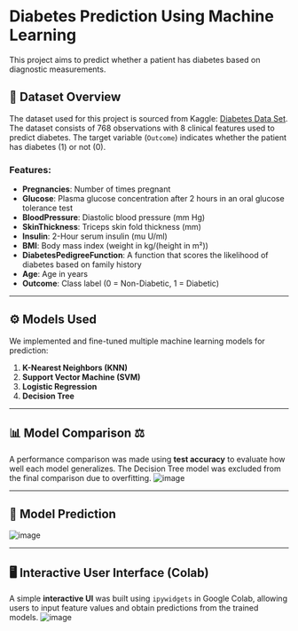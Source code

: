 # Diabetes Prediction Using Machine Learning

This project aims to predict whether a patient has diabetes based on diagnostic measurements. 

## 📂 Dataset Overview
The dataset used for this project is sourced from Kaggle: [Diabetes Data Set](https://www.kaggle.com/datasets/mathchi/diabetes-data-set).
The dataset consists of 768 observations with 8 clinical features used to predict diabetes. The target variable (`Outcome`) indicates whether the patient has diabetes (1) or not (0).

### Features:
- **Pregnancies**: Number of times pregnant
- **Glucose**: Plasma glucose concentration after 2 hours in an oral glucose tolerance test
- **BloodPressure**: Diastolic blood pressure (mm Hg)
- **SkinThickness**: Triceps skin fold thickness (mm)
- **Insulin**: 2-Hour serum insulin (mu U/ml)
- **BMI**: Body mass index (weight in kg/(height in m²))
- **DiabetesPedigreeFunction**: A function that scores the likelihood of diabetes based on family history
- **Age**: Age in years
- **Outcome**: Class label (0 = Non-Diabetic, 1 = Diabetic)

---

## ⚙️ Models Used
We implemented and fine-tuned multiple machine learning models for prediction:
1. **K-Nearest Neighbors (KNN)**
2. **Support Vector Machine (SVM)**
3. **Logistic Regression**
4. **Decision Tree**

---

## 📊 Model Comparison ⚖️
A performance comparison was made using **test accuracy** to evaluate how well each model generalizes. The Decision Tree model was excluded from the final comparison due to overfitting.
![image](https://github.com/user-attachments/assets/3f2071af-8019-40a3-9b1e-429710295f4d)



---

## 🔎 Model Prediction
![image](https://github.com/user-attachments/assets/043561ee-6326-4222-9864-09a9eae745c4)


---

## 🖥️ Interactive User Interface (Colab)
A simple **interactive UI** was built using `ipywidgets` in Google Colab, allowing users to input feature values and obtain predictions from the trained models.
![image](https://github.com/user-attachments/assets/5cd9da51-6db4-4b13-9203-48ab0e6db91d)


